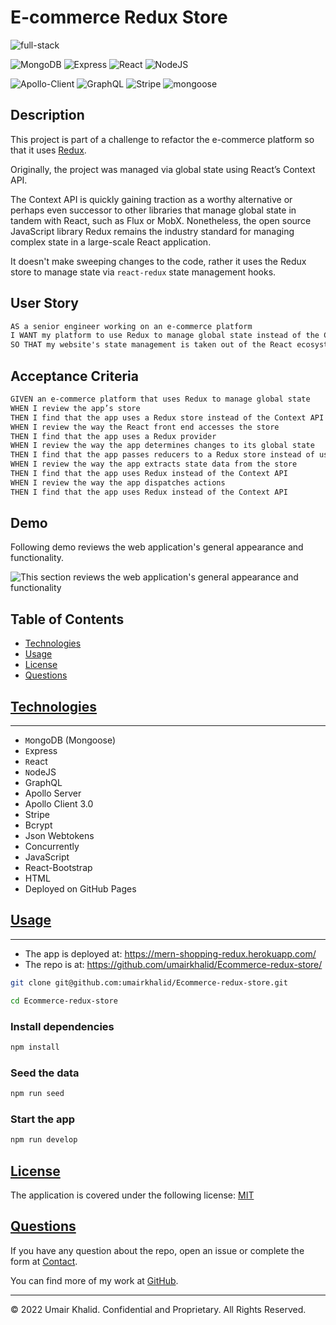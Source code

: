 # E-commerce Redux Store

![full-stack](https://img.shields.io/badge/MERN-1?label=full-stack&style=for-the-badge&labelColor=orange&color=black)

![MongoDB](https://img.shields.io/badge/-MongoDB-darkgreen) ![Express](https://img.shields.io/badge/-Express-orange) ![React](https://img.shields.io/badge/-React-yellow) ![NodeJS](https://img.shields.io/badge/-NodeJS-darkred)

![Apollo-Client](https://img.shields.io/badge/3.6.9-0?label=Apollo-Client&style=flat-square&labelColor=yellow&color=black) ![GraphQL](https://img.shields.io/badge/16.5.0-0?label=GraphQL&style=flat-square&labelColor=darkred&color=black) ![Stripe](https://img.shields.io/badge/8.67.0-0?label=Stripe&style=flat-square&labelColor=darkgreen&color=black) ![mongoose](https://img.shields.io/badge/5.9.10-0?label=mongoose&style=flat-square&labelColor=darkblue&color=black)

## Description

This project is part of a challenge to refactor the e-commerce platform so that it uses [Redux](https://redux.js.org/).

Originally, the project was managed via global state using React’s Context API. 

The Context API is quickly gaining traction as a worthy alternative or perhaps even successor to other libraries that manage global state in tandem with React, such as Flux or MobX. Nonetheless, the open source JavaScript library Redux remains the industry standard for managing complex state in a large-scale React application.

It doesn't  make sweeping changes to the code, rather it uses the Redux store to manage state via `react-redux` state management hooks.

## User Story

```md
AS a senior engineer working on an e-commerce platform
I WANT my platform to use Redux to manage global state instead of the Context API
SO THAT my website's state management is taken out of the React ecosystem
```

## Acceptance Criteria

```md
GIVEN an e-commerce platform that uses Redux to manage global state
WHEN I review the app’s store
THEN I find that the app uses a Redux store instead of the Context API
WHEN I review the way the React front end accesses the store
THEN I find that the app uses a Redux provider
WHEN I review the way the app determines changes to its global state
THEN I find that the app passes reducers to a Redux store instead of using the Context API
WHEN I review the way the app extracts state data from the store
THEN I find that the app uses Redux instead of the Context API
WHEN I review the way the app dispatches actions
THEN I find that the app uses Redux instead of the Context API
```

## Demo

Following demo reviews the web application's general appearance and functionality.

![This section reviews the web application's general appearance and functionality](./client/public/images/app_demo.gif)

## Table of Contents

- [Technologies](#technologies)
- [Usage](#usage)
- [License](#license)
- [Questions](#questions)

## [Technologies](#table-of-contents)
---

- `M`ongoDB (Mongoose)
- `E`xpress
- `R`eact
- `N`odeJS
- GraphQL
- Apollo Server
- Apollo Client 3.0
- Stripe
- Bcrypt
- Json Webtokens
- Concurrently
- JavaScript
- React-Bootstrap
- HTML
- Deployed on GitHub Pages

## [Usage](#table-of-contents)
---

- The app is deployed at: https://mern-shopping-redux.herokuapp.com/
- The repo is at: https://github.com/umairkhalid/Ecommerce-redux-store/



```sh
git clone git@github.com:umairkhalid/Ecommerce-redux-store.git

cd Ecommerce-redux-store
```

### Install dependencies

```sh
npm install
```

### Seed the data

```sh
npm run seed
```

### Start the app

```sh
npm run develop
```
## [License](#table-of-contents)

The application is covered under the following license: [MIT](https://choosealicense.com/licenses/mit/)

## [Questions](#table-of-contents)

If you have any question about the repo, open an issue or complete the form at [Contact](https://umairkhalid.github.io/react-portfolio/#contact).

You can find more of my work at [GitHub](https://github.com/umairkhalid).

---
© 2022 Umair Khalid. Confidential and Proprietary. All Rights Reserved.
